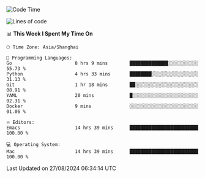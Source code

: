 <!--START_SECTION:waka-->
![Code Time](http://img.shields.io/badge/Code%20Time-2%2C154%20hrs%2054%20mins-blue)

![Lines of code](https://img.shields.io/badge/From%20Hello%20World%20I%27ve%20Written-308.0%20thousand%20lines%20of%20code-blue)

📊 **This Week I Spent My Time On** 

```text
🕑︎ Time Zone: Asia/Shanghai

💬 Programming Languages: 
Go                       8 hrs 9 mins        ██████████████░░░░░░░░░░░   55.73 % 
Python                   4 hrs 33 mins       ████████░░░░░░░░░░░░░░░░░   31.13 % 
Git                      1 hr 18 mins        ██░░░░░░░░░░░░░░░░░░░░░░░   08.91 % 
YAML                     20 mins             █░░░░░░░░░░░░░░░░░░░░░░░░   02.31 % 
Docker                   9 mins              ░░░░░░░░░░░░░░░░░░░░░░░░░   01.06 % 

🔥 Editors: 
Emacs                    14 hrs 39 mins      █████████████████████████   100.00 % 

💻 Operating System: 
Mac                      14 hrs 39 mins      █████████████████████████   100.00 % 
```


 Last Updated on 27/08/2024 06:34:14 UTC
<!--END_SECTION:waka-->
